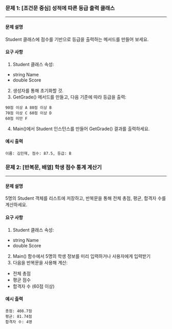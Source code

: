 ### 문제 1: [조건문 중심] 성적에 따른 등급 출력 클래스
---
#### 문제 설명
Student 클래스에 점수를 기반으로 등급을 출력하는 메서드를 만들어 보세요.
#### 요구 사항
1. Student 클래스 속성:
  - string Name
  - double Score
2. 생성자를 통해 초기화할 것.
3. GetGrade() 메서드를 만들고, 다음 기준에 따라 등급을 출력:
```
90점 이상 A 80점 이상 B
70점 이상 C 60점 이상 D
60점 미만 F
```
4. Main()에서 Student 인스턴스를 만들어 GetGrade() 결과를 출력하세요.

#### 예시 출력
```
이름: 김민재, 점수: 87.5, 등급: B
```

### 문제 2: [반복문, 배열] 학생 점수 통계 계산기
---
#### 문제 설명
5명의 Student 객체를 리스트에 저장하고, 반복문을 통해 전체 총점, 평균, 합격자 수를 계산하세요.

#### 요구 사항
1. Student 클래스 속성:
  - string Name
  - double Score
2. Main() 함수에서 5명의 학생 정보를 미리 입력하거나 사용자에게 입력받기
3. 다음을 반복문을 사용해 계산:
  - 전체 총점
  - 평균 점수
  - 합격자 수 (60점 이상)

#### 예시 출력
```
총점: 408.7점
평균: 81.74점
합격자 수: 4명
```
